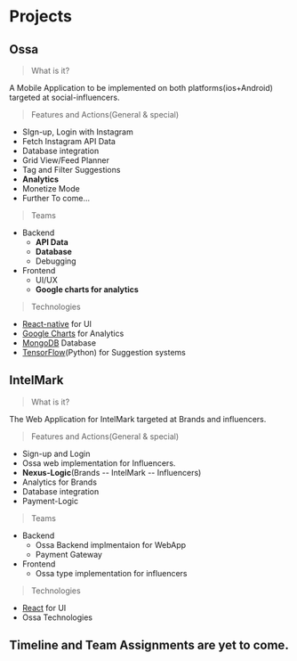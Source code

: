 # Projects
## Ossa
> What is it?

A Mobile Application to be implemented on both platforms(ios+Android) targeted at social-influencers.
> Features and Actions(General & special)
* SIgn-up, Login with Instagram
* Fetch Instagram API Data
* Database integration
* Grid View/Feed Planner
* Tag and Filter Suggestions
* __Analytics__
* Monetize Mode
* Further To come...
> Teams
* Backend
    + __API Data__
    + __Database__
    + Debugging
* Frontend
    + UI/UX
    + __Google charts for analytics__
>Technologies
* [React-native](http://facebook.github.io/react-native/docs/getting-started.html) for UI
* [Google Charts](https://developers.google.com/chart/interactive/docs/quick_start) for Analytics
* [MongoDB](https://docs.mongodb.com) Database
* [TensorFlow](https://www.tensorflow.org/get_started/)(Python) for Suggestion systems

## IntelMark
> What is it?

The Web Application for IntelMark targeted at Brands and influencers.
> Features and Actions(General & special)
* Sign-up and Login
* Ossa web implementation for Influencers.
* __Nexus-Logic__(Brands -- IntelMark -- Influencers)
* Analytics for Brands
* Database integration
* Payment-Logic
> Teams
* Backend
    + Ossa Backend implmentaion for WebApp
    + Payment Gateway
* Frontend
    + Ossa type implementation for influencers
>Technologies
* [React](https://reactjs.org/docs/hello-world.html) for UI
* Ossa Technologies

## Timeline and Team Assignments are yet to come.
